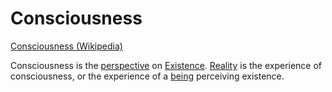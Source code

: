 # Consciousness

<a href="https://en.wikipedia.org/wiki/Consciousness" target="_blank">Consciousness (Wikipedia)</a>

Consciousness is the [perspective](./perspective.md) on [Existence](./existence.md). [Reality](./reality.md) is the experience of consciousness, or the experience of a [being](./being.md) perceiving existence.
